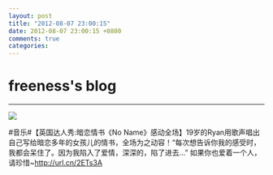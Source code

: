 ```yaml
---
layout: post
title: "2012-08-07 23:00:15"
date: 2012-08-07 23:00:15 +0800
comments: true
categories: 
---
```


# freeness's blog

----------

![](http://okqmqrbgo.bkt.clouddn.com/201208072300151.jpg)

>
\#音乐\#【英国达人秀:暗恋情书《No Name》感动全场】19岁的Ryan用歌声唱出自己写给暗恋多年的女孩儿的情书，全场为之动容！“每次想告诉你我的感受时，我都会呆住了。因为我陷入了爱情，深深的，陷了进去…” 如果你也爱着一个人，请珍惜~http://url.cn/2ETs3A